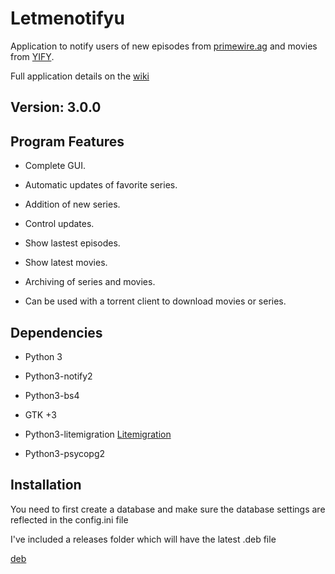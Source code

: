 Letmenotifyu
====================

Application  to notify users of new episodes from [primewire.ag](http://primewire.ag) and movies from [YIFY](https://yts.re/api).

Full application details on the [wiki](https://github.com/stucomplex/letmenotifyu/wiki)


Version: 3.0.0
-------------------

Program Features
----------------------
    
*    Complete GUI.

*    Automatic updates of favorite series.

*    Addition of new series.

*    Control updates.

*    Show lastest episodes.

*    Show latest movies.

*    Archiving of series and movies.

*  Can be used with a torrent client to download movies or series. 

Dependencies
----------------

* Python  3

* Python3-notify2

* Python3-bs4

* GTK +3

* Python3-litemigration [Litemigration](https://github.com/stucomplex/python3-litemigration)

* Python3-psycopg2



Installation
----------------------------

You need to first create a database and make sure the database settings are reflected in the config.ini file

I've included a releases folder which will have the latest .deb file

[deb](https://github.com/stucomplex/letmenotifyu/blob/master/releases/letmenotifyu_2.1.5-8_all.deb)
